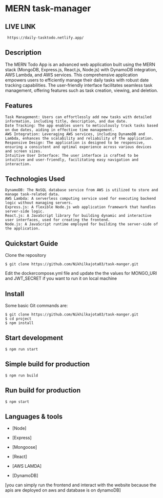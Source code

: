 # MERN task-manager

## LIVE LINK 
     https://daily-tasktodo.netlify.app/

## Description

The MERN Todo App is an advanced web application built using the MERN stack (MongoDB, Express.js, React.js, Node.js) with DynamoDB integration, AWS Lambda,
and AWS services. This comprehensive application empowers users to efficiently manage their daily tasks with robust date tracking capabilities. 
The user-friendly interface facilitates seamless task management, offering features such as task creation, viewing, and deletion.

## Features

    Task Management: Users can effortlessly add new tasks with detailed information, including title, description, and due date.
    Date Tracking: The app enables users to meticulously track tasks based on due dates, aiding in effective time management.
    AWS Integration: Leveraging AWS services, including DynamoDB and Lambda, enhances the scalability and reliability of the application.
    Responsive Design: The application is designed to be responsive, ensuring a consistent and optimal experience across various devices and screen sizes.
    Intuitive User Interface: The user interface is crafted to be intuitive and user-friendly, facilitating easy navigation and interaction.

##  Technologies Used
    DynamoDB: The NoSQL database service from AWS is utilized to store and manage task-related data.
    AWS Lambda: A serverless computing service used for executing backend logic without managing servers.
    Express.js: A flexible Node.js web application framework that handles server-side logic.
    React.js: A JavaScript library for building dynamic and interactive user interfaces, used for creating the frontend.
    Node.js: A JavaScript runtime employed for building the server-side of the application.
    
 

  
## Quickstart Guide



Clone the repository
```
$ git clone https://github.com/Nikhilkajota03/task-manger.git
```


Edit the dockercompose.yml file and update the the values for MONGO_URI and JWT_SECRET if you want to run it on local machine




## Install

Some basic Git commands are:

```
$ git clone https://github.com/Nikhilkajota03/task-manger.git
$ cd project
$ npm install
```

## Start development

```
$ npm run start
```

## Simple build for production

```
$ npm run build
```

## Run build for production

```
$ npm start
```


## Languages & tools

- [Node]

- [Express]

- [Mongoose]

- [React]

- [AWS LAMDA]

- [DynamoDB]


[you can simply run the frontend and interact with the website because the apis are deployed on aws and database is on dynamoDB]


